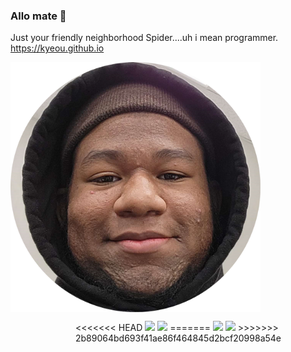 ### Allo mate 👋

<!--
**kyeou/kyeou** is a ✨ _special_ ✨ repository because its `README.md` (this file) appears on your GitHub profile.

Here are some ideas to get you started:

- 🔭 I’m currently working on ...
- 🌱 I’m currently learning ...
- 👯 I’m looking to collaborate on ...
- 🤔 I’m looking for help with ...
- 💬 Ask me about ...
- 📫 How to reach me: ...
- 😄 Pronouns: ...
- ⚡ Fun fact: ...
-->




Just your friendly neighborhood Spider....uh i mean programmer.
<br>https://kyeou.github.io</br>

<img align="left"  src="kye.png" style = "width: 400px; margin: 0px auto;" >

<br>

<p style = "width: 400px; float: right;" >
<<<<<<< HEAD
   <img src = "https://github-readme-stats.vercel.app/api?username=kyeou&show_icons=true&theme=merko" width = 400>
   <img src = "https://github-readme-streak-stats.herokuapp.com?user=kyeou&theme=merko" width = 400>
=======
   <img src = "https://github-readme-stats.vercel.app/api/top-langs/?username=kyeou&layout=compact&theme=dark&langs_count=10&hide=llvm,rust" width = 400>
   <img src = "https://github-readme-streak-stats.herokuapp.com?user=kyeou&theme=dark" width = 400>
>>>>>>> 2b89064bd693f41ae86f464845d2bcf20998a54e
</p>
